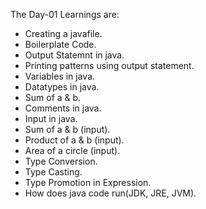 The Day-01 Learnings are:
- Creating a javafile.
- Boilerplate Code.
- Output Statemnt in java.
- Printing patterns using output statement.
- Variables in java.
- Datatypes in java.
- Sum of a & b.
- Comments in java.
- Input in java.
- Sum of a & b (input).
- Product of a & b (input).
- Area of a circle (input).
- Type Conversion.
- Type Casting.
- Type Promotion in Expression.
- How does java code run(JDK, JRE, JVM).
